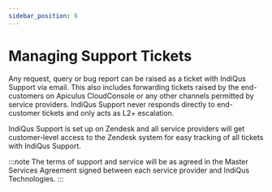 ```yaml
---
sidebar_position: 8
---
```

# Managing Support Tickets

Any request, query or bug report can be raised as a ticket with IndiQus Support via email. This also includes forwarding tickets raised by the end-customers on Apiculus CloudConsole or any other channels permitted by service providers. IndiQus Support never responds directly to end-customer tickets and only acts as L2+ escalation.

IndiQus Support is set up on Zendesk and all service providers will get customer-level access to the Zendesk system for easy tracking of all tickets with IndiQus Support.

:::note
The terms of support and service will be as agreed in the Master Services Agreement signed between each service provider and IndiQus Technologies.
:::